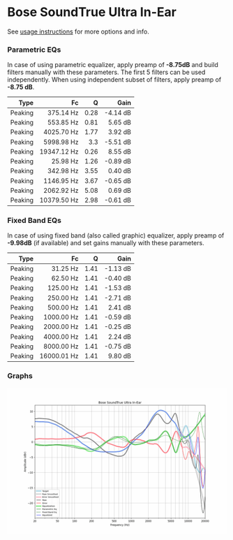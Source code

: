 # Bose SoundTrue Ultra In-Ear
See [usage instructions](https://github.com/jaakkopasanen/AutoEq#usage) for more options and info.

### Parametric EQs
In case of using parametric equalizer, apply preamp of **-8.75dB** and build filters manually
with these parameters. The first 5 filters can be used independently.
When using independent subset of filters, apply preamp of **-8.75 dB**.

| Type    | Fc          |    Q | Gain     |
|--------:|------------:|-----:|---------:|
| Peaking | 375.14 Hz   | 0.28 | -4.14 dB |
| Peaking | 553.85 Hz   | 0.81 | 5.65 dB  |
| Peaking | 4025.70 Hz  | 1.77 | 3.92 dB  |
| Peaking | 5998.98 Hz  | 3.3  | -5.51 dB |
| Peaking | 19347.12 Hz | 0.26 | 8.55 dB  |
| Peaking | 25.98 Hz    | 1.26 | -0.89 dB |
| Peaking | 342.98 Hz   | 3.55 | 0.40 dB  |
| Peaking | 1146.95 Hz  | 3.67 | -0.65 dB |
| Peaking | 2062.92 Hz  | 5.08 | 0.69 dB  |
| Peaking | 10379.50 Hz | 2.98 | -0.61 dB |

### Fixed Band EQs
In case of using fixed band (also called graphic) equalizer, apply preamp of **-9.98dB**
(if available) and set gains manually with these parameters.

| Type    | Fc          |    Q | Gain     |
|--------:|------------:|-----:|---------:|
| Peaking | 31.25 Hz    | 1.41 | -1.13 dB |
| Peaking | 62.50 Hz    | 1.41 | -0.40 dB |
| Peaking | 125.00 Hz   | 1.41 | -1.53 dB |
| Peaking | 250.00 Hz   | 1.41 | -2.71 dB |
| Peaking | 500.00 Hz   | 1.41 | 2.41 dB  |
| Peaking | 1000.00 Hz  | 1.41 | -0.59 dB |
| Peaking | 2000.00 Hz  | 1.41 | -0.25 dB |
| Peaking | 4000.00 Hz  | 1.41 | 2.24 dB  |
| Peaking | 8000.00 Hz  | 1.41 | -0.75 dB |
| Peaking | 16000.01 Hz | 1.41 | 9.80 dB  |

### Graphs
![](./Bose%20SoundTrue%20Ultra%20In-Ear.png)
